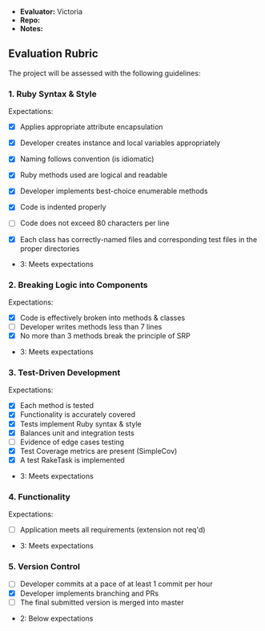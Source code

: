 * **Evaluator:** Victoria
* **Repo:**
* **Notes:**

## Evaluation Rubric

The project will be assessed with the following guidelines:

### 1. Ruby Syntax & Style

Expectations: 

- [x] Applies appropriate attribute encapsulation  
- [x] Developer creates instance and local variables appropriately
- [x] Naming follows convention (is idiomatic)
- [x] Ruby methods used are logical and readable  
- [x] Developer implements best-choice enumerable methods
- [x] Code is indented properly
- [ ] Code does not exceed 80 characters per line
- [x] Each class has correctly-named files and corresponding test files in the proper directories


* 3: Meets expectations

### 2. Breaking Logic into Components

Expectations: 

- [x] Code is effectively broken into methods & classes 
- [ ] Developer writes methods less than 7 lines 
- [x] No more than 3 methods break the principle of SRP 

* 3: Meets expectations


### 3. Test-Driven Development

Expectations: 

- [x] Each method is tested  
- [x] Functionality is accurately covered
- [x] Tests implement Ruby syntax & style   
- [x] Balances unit and integration tests 
- [ ] Evidence of edge cases testing 
- [x] Test Coverage metrics are present (SimpleCov)
- [x] A test RakeTask is implemented

* 3: Meets expectations


### 4. Functionality

Expectations: 

- [ ] Application meets all requirements (extension not req'd)

* 3: Meets expectations


### 5. Version Control

- [ ] Developer commits at a pace of at least 1 commit per hour
- [x] Developer implements branching and PRs
- [ ] The final submitted version is merged into master

* 2: Below expectations

